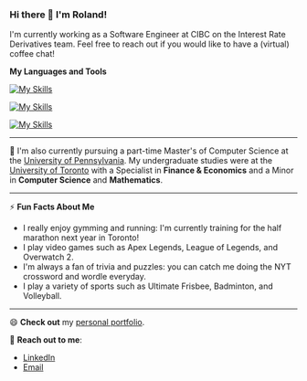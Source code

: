 ### Hi there 👋 I'm Roland!

I'm currently working as a Software Engineer at CIBC on the Interest Rate Derivatives team.
Feel free to reach out if you would like to have a (virtual) coffee chat! 

<!--
**TrueNought/TrueNought** is a ✨ _special_ ✨ repository because its `README.md` (this file) appears on your GitHub profile.

Here are some ideas to get you started:

- 🔭 I’m currently working on ...
- 🌱 I’m currently learning ...
- 👯 I’m looking to collaborate on ...
- 🤔 I’m looking for help with ...
- 💬 Ask me about ...
- 📫 How to reach me: ...
- 😄 Pronouns: ...
- ⚡ Fun fact: ...
-->

**My Languages and Tools**

[![My Skills](https://skillicons.dev/icons?i=python,java,c,js,html,css,postgres,latex)](https://skillicons.dev)

[![My Skills](https://skillicons.dev/icons?i=mongodb,express,react,nodejs,graphql,vite,spring,maven)](https://skillicons.dev)

[![My Skills](https://skillicons.dev/icons?i=vscode,idea,eclipse,linux)](https://skillicons.dev)


---
🏫 I'm also currently pursuing a part-time Master's of Computer Science at the [University of Pennsylvania](https://www.seas.upenn.edu/). My undergraduate studies were at the [University of Toronto](https://www.utoronto.ca/) with a Specialist in **Finance & Economics** and a Minor in **Computer Science** and **Mathematics**.

---
⚡ **Fun Facts About Me**
- I really enjoy gymming and running: I'm currently training for the half marathon next year in Toronto!
- I play video games such as Apex Legends, League of Legends, and Overwatch 2.
- I'm always a fan of trivia and puzzles: you can catch me doing the NYT crossword and wordle everyday.
- I play a variety of sports such as Ultimate Frisbee, Badminton, and Volleyball.
---

😄 **Check out** my [personal portfolio](https://rolandzhao.com/).

💬 **Reach out to me**:
- [LinkedIn](https://www.linkedin.com/in/rolandzhao/)
- [Email](mailto:rolandhzhao@gmail.com)
